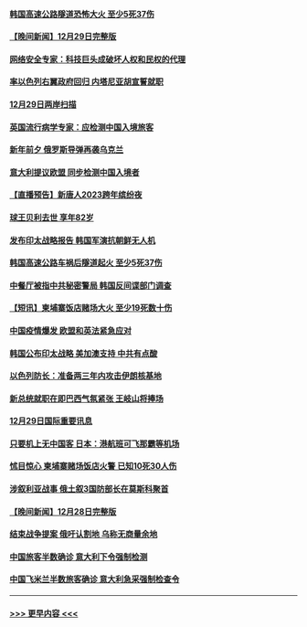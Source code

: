#### [韩国高速公路隧道恐怖大火 至少5死37伤](../pages/prog202/a103610329.md?t=12301843) 
#### [【晚间新闻】12月29日完整版](../pages/prog202/a103610315.md?t=12301843) 
#### [网络安全专家：科技巨头成破坏人权和民权的代理](../pages/prog202/a103610338.md?t=12301843) 
#### [率以色列右翼政府回归 内塔尼亚胡宣誓就职](../pages/prog202/a103610225.md?t=12301843) 
#### [12月29日两岸扫描](../pages/prog202/a103610230.md?t=12301843) 
#### [英国流行病学专家：应检测中国入境旅客](../pages/prog202/a103610221.md?t=12301843) 
#### [新年前夕 俄罗斯导弹再袭乌克兰](../pages/prog202/a103610227.md?t=12301843) 
#### [意大利提议欧盟 同步检测中国入境者](../pages/prog202/a103610219.md?t=12301843) 
#### [【直播预告】新唐人2023跨年缤纷夜](../pages/prog202/a103610207.md?t=12301843) 
#### [球王贝利去世 享年82岁](../pages/prog202/a103610084.md?t=12301843) 
#### [发布印太战略报告 韩国军演抗朝鲜无人机](../pages/prog202/a103609992.md?t=12301843) 
#### [韩国高速公路车祸后隧道起火 至少5死37伤](../pages/prog202/a103609987.md?t=12301843) 
#### [中餐厅被指中共秘密警局 韩国反间谍部门调查](../pages/prog202/a103609994.md?t=12301843) 
#### [【短讯】柬埔寨饭店赌场大火 至少19死数十伤](../pages/prog202/a103609998.md?t=12301843) 
#### [中国疫情爆发 欧盟和英法紧急应对](../pages/prog202/a103609903.md?t=12301843) 
#### [韩国公布印太战略 美加澳支持 中共有点酸](../pages/prog202/a103609686.md?t=12301843) 
#### [以色列防长：准备两三年内攻击伊朗核基地](../pages/prog202/a103609691.md?t=12301843) 
#### [新总统就职在即巴西气氛紧张 王岐山将捧场](../pages/prog202/a103609678.md?t=12301843) 
#### [12月29日国际重要讯息](../pages/prog202/a103609701.md?t=12301843) 
#### [只要机上无中国客 日本：港航班可飞那霸等机场](../pages/prog202/a103609603.md?t=12301843) 
#### [怵目惊心 柬埔寨赌场饭店火警 已知10死30人伤](../pages/prog202/a103609529.md?t=12301843) 
#### [涉叙利亚战事 俄土叙3国防部长在莫斯科聚首](../pages/prog202/a103609513.md?t=12301843) 
#### [【晚间新闻】12月28日完整版](../pages/prog202/a103609355.md?t=12301843) 
#### [结束战争提案 俄吁认割地 乌称无商量余地](../pages/prog202/a103609485.md?t=12301843) 
#### [中国旅客半数确诊 意大利下令强制检测](../pages/prog202/a103609451.md?t=12301843) 
#### [中国飞米兰半数旅客确诊 意大利急采强制检查令](../pages/prog202/a103609390.md?t=12301843) 

----
#### [ >>> 更早内容 <<< ](../indexes/prog202-earlier.md)
